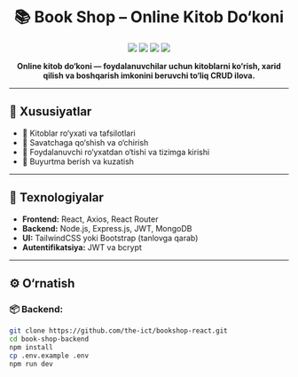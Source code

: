 <h1 align="center">📚 Book Shop – Online Kitob Do‘koni</h1>

<p align="center">
  <img src="https://img.shields.io/badge/React-18-blue?style=for-the-badge&logo=react" />
  <img src="https://img.shields.io/badge/Node.js-18-green?style=for-the-badge&logo=node.js" />
  <img src="https://img.shields.io/badge/Express.js-black?style=for-the-badge&logo=express" />
  <img src="https://img.shields.io/badge/MongoDB-success?style=for-the-badge&logo=mongodb" />
</p>

<p align="center"><strong>
Online kitob do‘koni — foydalanuvchilar uchun kitoblarni ko‘rish, xarid qilish va boshqarish imkonini beruvchi to‘liq CRUD ilova.
</strong></p>

---

## 🧩 Xususiyatlar

- 📖 Kitoblar ro‘yxati va tafsilotlari
- 🛒 Savatchaga qo‘shish va o‘chirish
- 👤 Foydalanuvchi ro‘yxatdan o‘tishi va tizimga kirishi
- 🧾 Buyurtma berish va kuzatish

---

## 🚀 Texnologiyalar

- **Frontend:** React, Axios, React Router
- **Backend:** Node.js, Express.js, JWT, MongoDB
- **UI:** TailwindCSS yoki Bootstrap (tanlovga qarab)
- **Autentifikatsiya:** JWT va bcrypt

---

## ⚙️ O‘rnatish

### 📦 Backend:

```bash
git clone https://github.com/the-ict/bookshop-react.git
cd book-shop-backend
npm install
cp .env.example .env
npm run dev
